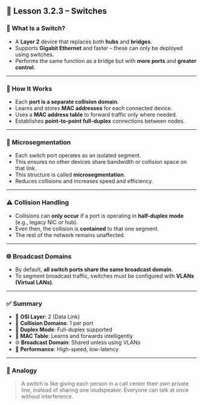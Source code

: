 ## 🧠 Lesson 3.2.3 – Switches

### 📌 What Is a Switch?
- A **Layer 2** device that replaces both **hubs** and **bridges**.
- Supports **Gigabit Ethernet** and faster – these can only be deployed using switches.
- Performs the same function as a bridge but with **more ports** and **greater control**.

---

### 🔧 How It Works
- Each **port is a separate collision domain**.
- Learns and stores **MAC addresses** for each connected device.
- Uses a **MAC address table** to forward traffic only where needed.
- Establishes **point-to-point full-duplex** connections between nodes.

---

### 🧠 Microsegmentation
- Each switch port operates as an isolated segment.
- This ensures no other devices share bandwidth or collision space on that link.
- This structure is called **microsegmentation**.
- Reduces collisions and increases speed and efficiency.

---

### ⚠️ Collision Handling
- Collisions can **only occur** if a port is operating in **half-duplex mode** (e.g., legacy NIC or hub).
- Even then, the collision is **contained** to that one segment.
- The rest of the network remains unaffected.

---

### 🌐 Broadcast Domains
- By default, **all switch ports share the same broadcast domain**.
- To segment broadcast traffic, switches must be configured with **VLANs (Virtual LANs)**.

---

### ✅ Summary
- 📍 **OSI Layer**: 2 (Data Link)
- 🧱 **Collision Domains**: 1 per port
- 🔁 **Duplex Mode**: Full-duplex supported
- 🧠 **MAC Table**: Learns and forwards intelligently
- 🌐 **Broadcast Domain**: Shared unless using VLANs
- 🚀 **Performance**: High-speed, low-latency

---

### 🧠 Analogy
> A switch is like giving each person in a call center their own private line, instead of sharing one loudspeaker. Everyone can talk at once without interference.
